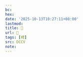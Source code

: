 ```yaml
---
bc:
hex:
date: '2025-10-13T10:27:11+08:00'
lastmod:
title: 􂷜
url: 􂷜
tags: [樗]
src: DCCV
note:
---
```

